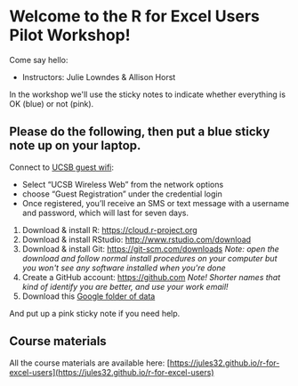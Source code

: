 # Welcome to the R for Excel Users Pilot Workshop!

Come say hello: 
 
- Instructors: Julie Lowndes & Allison Horst

In the workshop we'll use the sticky notes to indicate whether everything is OK (blue) or not (pink).

## Please do the following, then put a blue sticky note up on your laptop.


Connect to [UCSB guest wifi](https://www.news.ucsb.edu/2019/019657/new-guest-wi-fi): 
  - Select “UCSB Wireless Web” from the network options
  - choose “Guest Registration” under the credential login
  - Once registered, you’ll receive an SMS or text message with a username and password, which will last for seven days.

1. Download & install R: https://cloud.r-project.org
1. Download & install RStudio: http://www.rstudio.com/download 
1. Download & install Git: https://git-scm.com/downloads *Note: open the download and follow normal install procedures on your computer but you won't see any software installed when you're done*
1. Create a GitHub account: https://github.com *Note! Shorter names that kind of identify you are better, and use your work email!*
1. Download this [Google folder of data](https://drive.google.com/open?id=1uhjXW_FS25NemJ_wLjxceqyiiwwPmpz_)

And put up a pink sticky note if you need help. 

## Course materials

All the course materials are available here: [https://jules32.github.io/r-for-excel-users](https://jules32.github.io/r-for-excel-users)
